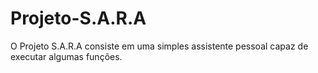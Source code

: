 # Projeto-S.A.R.A
O Projeto S.A.R.A consiste em uma simples assistente pessoal capaz de executar algumas funções.
